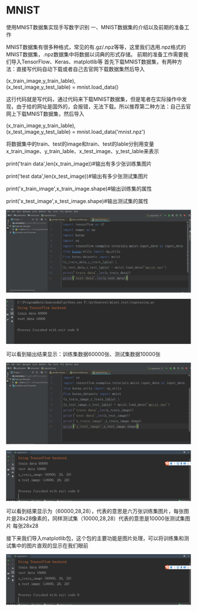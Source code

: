 # MNIST
使用MNIST数据集实现手写数字识别
一、MNIST数据集的介绍以及前期的准备工作

MNIST数据集有很多种格式，常见的有.gz/.npz等等，这里我们选用.npz格式的MNIST数据集，.npz数据集中将数据以词典的形式存储。
前期的准备工作需要我们导入TensorFlow、Keras、matplotlib等
首先下载MNIST数据集，有两种方法：直接写代码自动下载或者自己去官网下载数据集然后导入

(x_train_image,y_train_lable),\
(x_test_image,y_test_lable) = mnist.load_data()

这行代码就是写代码，通过代码来下载MNIST数据集，但是笔者在实际操作中发现，由于给的网址是国外的，会报错，无法下载。所以推荐第二种方法：自己去官网上下载MNIST数据集，然后导入

(x_train_image,y_train_lable),\
(x_test_image,y_test_lable) = mnist.load_data('mnist.npz')

将数据集中的train、test的image和train、test的lable分别用变量x_train_image、y_train_lable、x_test_image、y_test_lable来表示

print('train data',len(x_train_image))#输出有多少张训练集图片

print('test data',len(x_test_image))#输出有多少张测试集图片

print('x_train_image',x_train_image.shape)#输出训练集的属性

print('x_test_image',x_test_image.shape)#输出测试集的属性

![image](https://github.com/Gaoshiguo/MNIST/blob/master/mnist-image/1.png)

![image](https://github.com/Gaoshiguo/MNIST/blob/master/mnist-image/2.png)

可以看到输出结果显示：训练集数据60000张、测试集数据10000张

![image](https://github.com/Gaoshiguo/MNIST/blob/master/mnist-image/3.png)

![image](https://github.com/Gaoshiguo/MNIST/blob/master/mnist-image/4.png)

可以看到结果显示为（60000,28,28），代表的意思是六万张训练集图片，每张图片是28x28像素的，同样测试集（10000,28,28）代表的意思是10000张测试集图片
每张28x28

接下来我们导入matplotlib包，这个包的主要功能是图片处理，可以将训练集和测试集中的图片直观的显示在我们眼前

![image](https://github.com/Gaoshiguo/MNIST/blob/master/mnist-image/4.png)




